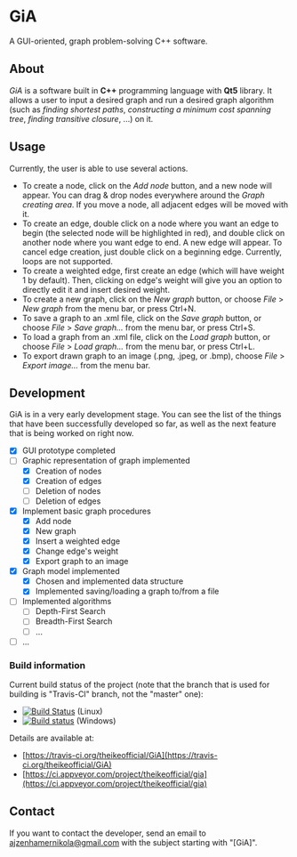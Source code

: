 # GiA
A GUI-oriented, graph problem-solving C++ software.

## About
*GiA* is a software built in **C++** programming language with **Qt5** library. It allows a user to input a desired graph and run a desired graph algorithm (such as *finding shortest paths*, *constructing a minimum cost spanning tree*, *finding transitive closure*, ...) on it.

## Usage

Currently, the user is able to use several actions.
- To create a node, click on the *Add node* button, and a new node will appear. You can drag & drop nodes everywhere around the *Graph creating area*. If you move a node, all adjacent edges will be moved with it.
- To create an edge, double click on a node where you want an edge to begin (the selected node will be highlighted in red), and double click on another node where you want edge to end. A new edge will appear. To cancel edge creation, just double click on a beginning edge. Currently, loops are not supported.
- To create a weighted edge, first create an edge (which will have weight 1 by default). Then, clicking on edge's weight will give you an option to directly edit it and insert desired weight.
- To create a new graph, click on the *New graph* button, or choose *File* > *New graph* from the menu bar, or press Ctrl+N.
- To save a graph to an .xml file, click on the *Save graph* button, or choose *File* > *Save graph...* from the menu bar, or press Ctrl+S.
- To load a graph from an .xml file, click on the *Load graph* button, or choose *File* > *Load graph...* from the menu bar, or press Ctrl+L.
- To export drawn graph to an image (.png, .jpeg, or .bmp), choose *File* > *Export image...* from the menu bar.

## Development
GiA is in a very early development stage. You can see the list of the things that have been successfully developed so far, as well as the next feature that is being worked on right now.
- [x] GUI prototype completed
- [ ] Graphic representation of graph implemented
  - [x] Creation of nodes
  - [x] Creation of edges
  - [ ] Deletion of nodes
  - [ ] Deletion of edges
- [x] Implement basic graph procedures
  - [x] Add node
  - [x] New graph
  - [x] Insert a weighted edge
  - [x] Change edge's weight
  - [x] Export graph to an image
- [x] Graph model implemented
  - [x] Chosen and implemented data structure
  - [x] Implemented saving/loading a graph to/from a file
- [ ] Implemented algorithms
  - [ ] Depth-First Search
  - [ ] Breadth-First Search
  - [ ] ...
- [ ] ...

### Build information

Current build status of the project (note that the branch that is used for building is "Travis-CI" branch, not the "master" one): 
- [![Build Status](https://travis-ci.org/theikeofficial/GiA.svg?branch=Travis-CI)](https://travis-ci.org/theikeofficial/GiA) (Linux)
- [![Build status](https://ci.appveyor.com/api/projects/status/t3n29ynxg45pjfm2?svg=true)](https://ci.appveyor.com/project/theikeofficial/gia) (Windows)

Details are available at: 
- [https://travis-ci.org/theikeofficial/GiA](https://travis-ci.org/theikeofficial/GiA)
- [https://ci.appveyor.com/project/theikeofficial/gia](https://ci.appveyor.com/project/theikeofficial/gia)

## Contact
If you want to contact the developer, send an email to [ajzenhamernikola@gmail.com](mailto:ajzenhamernikola@gmail.com) with the subject starting with "\[GiA\]".
